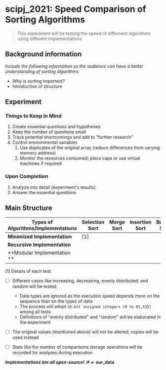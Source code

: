 # scipj_2021: Speed Comparison of Sorting Algorithms

> This experiment will be testing the speed of differnent algorithms using different implementations


## Background information
_Include the following information so the audience can have a better understanding of sorting algorithms_
* Why is sorting important?
* Introduction of structure


## Experiment
### Things to Keep in Mind
1. Create essential questions and hypotheses
2. Keep the number of questions small
3. Track potential shortcomings and add to "further research"
4. Control environmental variables
    1. Use duplicates of the original array (reduce differences from varying memory address)
    2. Monitor the resources consumed; place caps or use virtual machines if required
### Upon Completion
1. Analyze into detail (experiment's results)
2. Answer the essential questions


## Main Structure
Types of Algorithms/Implementations | Selection Sort | Merge Sort | Insertion Sort | Bubble Sort | Quick Sort |
------------ | ------------- | ------------- | ------------- | ------------- | -------------
**Minimized Implementation** | [1] |
**Recursive Implementation** |
**Modular Implementation ** |

[1] Details of each test:
 - [ ] Different cases like increasing, decreasing, evenly distributed, and random will be tested
     - Data types are ignored as the execution speed depends more on the sequence than on the types of data
     - The process will adopt `16-bit unsigned integers (0 to 65,535)` among all tests
     - Definitions of "evenly distributed" and "random" will be elaborated in the experiment
 - [ ] The original values (mentioned above) will not be altered; copies will be used instead
 - [ ] Stats like the number of comparisons storage operations will be recorded for analyses during execution


***Implementations are all open-source!*** **☭ <- our_data**
